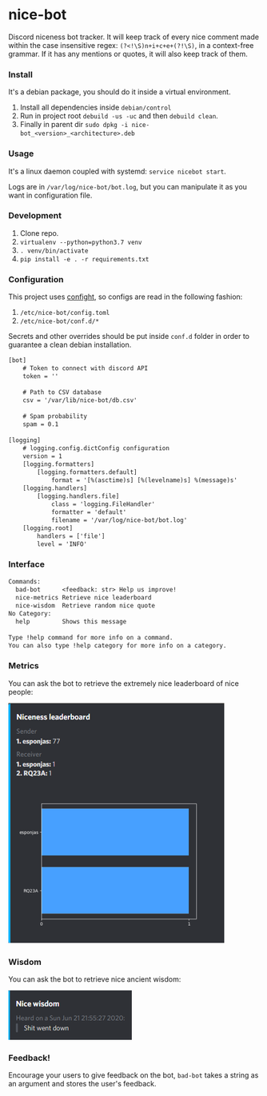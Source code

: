 # nice-bot
Discord niceness bot tracker. It will keep track of every nice comment made within the case insensitive regex: `(?<!\S)n+i+c+e+(?!\S)`, in a context-free grammar. If it has any mentions or quotes, it will also keep track of them.

### Install
It's a debian package, you should do it inside a virtual environment.

1. Install all dependencies inside `debian/control`
2. Run in project root `debuild -us -uc` and then `debuild clean`.
3. Finally in parent dir `sudo dpkg -i nice-bot_<version>_<architecture>.deb`

### Usage
It's a linux daemon coupled with systemd: `service nicebot start`.

Logs are in `/var/log/nice-bot/bot.log`, but you can manipulate it as you want in configuration file.

### Development
1. Clone repo.
2. `virtualenv --python=python3.7 venv`
3. `. venv/bin/activate`
4. `pip install -e . -r requirements.txt`

### Configuration
This project uses [confight](https://github.com/Avature/confight), so configs are read in the following fashion:
1. `/etc/nice-bot/config.toml`
2. `/etc/nice-bot/conf.d/*`

Secrets and other overrides should be put inside `conf.d` folder in order to guarantee a clean debian installation.

    [bot]
        # Token to connect with discord API
        token = ''

        # Path to CSV database
        csv = '/var/lib/nice-bot/db.csv'

        # Spam probability
        spam = 0.1

    [logging]
        # logging.config.dictConfig configuration
        version = 1
        [logging.formatters]
            [logging.formatters.default]
                format = '[%(asctime)s] [%(levelname)s] %(message)s'
        [logging.handlers]
            [logging.handlers.file]
                class = 'logging.FileHandler'
                formatter = 'default'
                filename = '/var/log/nice-bot/bot.log'
        [logging.root]
            handlers = ['file']
            level = 'INFO'



### Interface
    Commands:
      bad-bot      <feedback: str> Help us improve!
      nice-metrics Retrieve nice leaderboard
      nice-wisdom  Retrieve random nice quote
    No Category:
      help         Shows this message

    Type !help command for more info on a command.
    You can also type !help category for more info on a category.

### Metrics

You can ask the bot to retrieve the extremely nice leaderboard of nice people:

![nice_metrics](images/nice_metrics.png?raw=true "Nice metrics")

### Wisdom
You can ask the bot to retrieve nice ancient wisdom:

![nice_wisdom](images/nice_wisdom.png?raw=true "Nice wisdom")

### Feedback!
Encourage your users to give feedback on the bot, `bad-bot` takes a string as an argument and stores the user's feedback.

